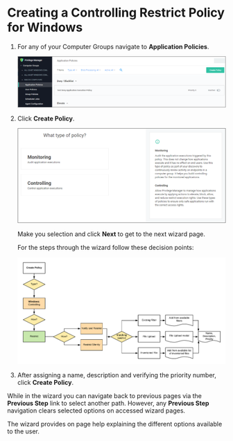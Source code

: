 [title]: # (Controlling: Restrict Windows)
[tags]: # (create)
[priority]: # (13)
# Creating a Controlling Restrict Policy for Windows

1. For any of your Computer Groups navigate to __Application Policies__.

   ![app policies](../images/wizard/app-pol-1.png "Application Policies overview page")
1. Click __Create Policy__.

   ![wizard 1](../images/wizard/wiz-1.png "Policy Wizard first page")

   Make you selection and click __Next__ to get to the next wizard page.

   For the steps through the wizard follow these decision points:

   ![restrict](../images/wizard/controlling-restrict-win.png "Policy Wizard decision diagram")
1. After assigning a name, description and verifying the priority number, click __Create Policy__.

While in the wizard you can navigate back to previous pages via the __Previous Step__ link to select another path. However, any __Previous Step__ navigation clears selected options on accessed wizard pages.

The wizard provides on page help explaining the different options available to the user.